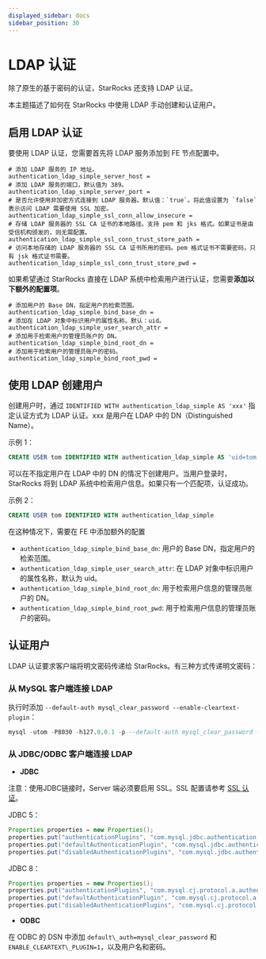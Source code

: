 ```yaml
---
displayed_sidebar: docs
sidebar_position: 30
---
```


# LDAP 认证

除了原生的基于密码的认证，StarRocks 还支持 LDAP 认证。

本主题描述了如何在 StarRocks 中使用 LDAP 手动创建和认证用户。

## 启用 LDAP 认证

要使用 LDAP 认证，您需要首先将 LDAP 服务添加到 FE 节点配置中。

```Properties
# 添加 LDAP 服务的 IP 地址。
authentication_ldap_simple_server_host =
# 添加 LDAP 服务的端口，默认值为 389。
authentication_ldap_simple_server_port =
# 是否允许使用非加密方式连接到 LDAP 服务器。默认值：`true`。将此值设置为 `false` 表示访问 LDAP 需要使用 SSL 加密。
authentication_ldap_simple_ssl_conn_allow_insecure = 
# 存储 LDAP 服务器的 SSL CA 证书的本地路径。支持 pem 和 jks 格式。如果证书是由受信机构颁发的，则无需配置。
authentication_ldap_simple_ssl_conn_trust_store_path = 
# 访问本地存储的 LDAP 服务器的 SSL CA 证书所用的密码。pem 格式证书不需要密码，只有 jsk 格式证书需要。
authentication_ldap_simple_ssl_conn_trust_store_pwd = 
```

如果希望通过 StarRocks 直接在 LDAP 系统中检索用户进行认证，您需要**添加以下额外的配置项**。

```Properties
# 添加用户的 Base DN，指定用户的检索范围。
authentication_ldap_simple_bind_base_dn =
# 添加在 LDAP 对象中标识用户的属性名称。默认：uid。
authentication_ldap_simple_user_search_attr =
# 添加用于检索用户的管理员账户的 DN。
authentication_ldap_simple_bind_root_dn =
# 添加用于检索用户的管理员账户的密码。
authentication_ldap_simple_bind_root_pwd =
```

## 使用 LDAP 创建用户

创建用户时，通过 `IDENTIFIED WITH authentication_ldap_simple AS 'xxx'` 指定认证方式为 LDAP 认证。xxx 是用户在 LDAP 中的 DN（Distinguished Name）。

示例 1：

```sql
CREATE USER tom IDENTIFIED WITH authentication_ldap_simple AS 'uid=tom,ou=company,dc=example,dc=com'
```

可以在不指定用户在 LDAP 中的 DN 的情况下创建用户。当用户登录时，StarRocks 将到 LDAP 系统中检索用户信息。如果只有一个匹配项，认证成功。

示例 2：

```sql
CREATE USER tom IDENTIFIED WITH authentication_ldap_simple
```

在这种情况下，需要在 FE 中添加额外的配置

- `authentication_ldap_simple_bind_base_dn`: 用户的 Base DN，指定用户的检索范围。
- `authentication_ldap_simple_user_search_attr`: 在 LDAP 对象中标识用户的属性名称，默认为 uid。
- `authentication_ldap_simple_bind_root_dn`: 用于检索用户信息的管理员账户的 DN。
- `authentication_ldap_simple_bind_root_pwd`: 用于检索用户信息的管理员账户的密码。

## 认证用户

LDAP 认证要求客户端将明文密码传递给 StarRocks。有三种方式传递明文密码：

### 从 MySQL 客户端连接 LDAP

执行时添加 `--default-auth mysql_clear_password --enable-cleartext-plugin`：

```sql
mysql -utom -P8030 -h127.0.0.1 -p --default-auth mysql_clear_password --enable-cleartext-plugin
```

### 从 JDBC/ODBC 客户端连接 LDAP

- **JDBC**

注意：使用JDBC链接时，Server 端必须要启用 SSL。SSL 配置请参考 [SSL 认证](./ssl_authentication.md)。

JDBC 5：

```java
Properties properties = new Properties();
properties.put("authenticationPlugins", "com.mysql.jdbc.authentication.MysqlClearPasswordPlugin");
properties.put("defaultAuthenticationPlugin", "com.mysql.jdbc.authentication.MysqlClearPasswordPlugin");
properties.put("disabledAuthenticationPlugins", "com.mysql.jdbc.authentication.MysqlNativePasswordPlugin");
```

JDBC 8：

```java
Properties properties = new Properties();
properties.put("authenticationPlugins", "com.mysql.cj.protocol.a.authentication.MysqlClearPasswordPlugin");
properties.put("defaultAuthenticationPlugin", "com.mysql.cj.protocol.a.authentication.MysqlClearPasswordPlugin");
properties.put("disabledAuthenticationPlugins", "com.mysql.cj.protocol.a.authentication.MysqlNativePasswordPlugin");
```

- **ODBC**

在 ODBC 的 DSN 中添加 `default\_auth=mysql_clear_password` 和 `ENABLE_CLEARTEXT\_PLUGIN=1`，以及用户名和密码。
